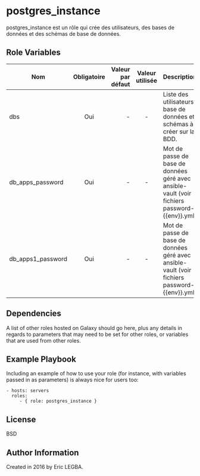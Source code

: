 postgres_instance
=========

postgres_instance est un rôle qui crée des utilisateurs, des bases de données et des schémas de base de données.

Role Variables
--------------

| Nom	        | Obligatoire	| Valeur par défaut  | Valeur utilisée	| Description|
| ------------- |:-------------:| ------------------:|:--------:|:-----------|
|dbs| Oui|-|-|Liste des utilisateurs, base de données et schémas à créer sur la BDD.|
|db_apps_password|Oui|-|-|Mot de passe de base de données géré avec ansible-vault (voir fichiers password-{{env}}.yml).|
|db_apps1_password|Oui|-|-|Mot de passe de base de données géré avec ansible-vault (voir fichiers password-{{env}}.yml).|

Dependencies
------------

A list of other roles hosted on Galaxy should go here, plus any details in regards to parameters that may need to be set for other roles, or variables that are used from other roles.

Example Playbook
----------------

Including an example of how to use your role (for instance, with variables passed in as parameters) is always nice for users too:

    - hosts: servers
      roles:
         - { role: postgres_instance }

License
-------

BSD

Author Information
------------------

Created in 2016 by Eric LEGBA.